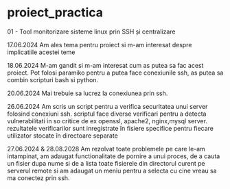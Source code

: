 # proiect_practica
01 - Tool monitorizare sisteme linux prin SSH și centralizare

17.06.2024
Am ales tema pentru proiect si m-am interesat despre implicatiile acestei teme

18.06.2024
M-am gandit si m-am interesat cum as putea sa fac acest proiect. Pot folosi paramiko pentru a putea face conexiunile ssh, as putea sa combin scripturi bash si python.

20.06.2024
Mai trebuie sa lucrez la conexiunea prin ssh.

26.06.2024
Am scris un script pentru a verifica securitatea unui server folosind conexiuni ssh. scriptul face diverse verificari pentru a detecta vulnerabilitati in so critice de ex openssl, apache2, nginx,mysql server. rezultatele verificarilor sunt inregistrate în fisiere specifice pentru fiecare utilizator stocate în directoare separate

27.06.2024 & 28.08.2028
Am rezolvat toate problemele pe care le-am intampinat, am adaugat functionalitate de pornire a unui proces, de a cauta un fisier dupa nume si de a lista toate fisierele din directorul curent pe serverul remote si am adaugat un meniu pentru a selecta cu cine vreau sa ma conectez prin ssh.


